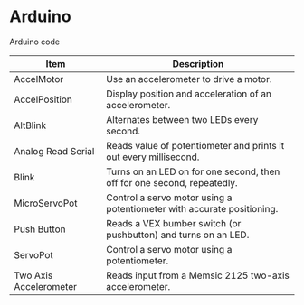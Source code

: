 Arduino
=======

Arduino code

<table>
<thead>
<tr>
<th>Item</th>
<th>Description</th>
</tr>
</thead>
<tbody>
<tr>
<td>AccelMotor</td>
<td>Use an accelerometer to drive a motor.</td>
</tr>
<tr>
<td>AccelPosition</td>
<td>Display position and acceleration of an accelerometer.</td>
</tr>
<tr>
<td>AltBlink</td>
<td>Alternates between two LEDs every second.</td>
</tr>
<tr>
<td>Analog Read Serial</td>
<td>Reads value of potentiometer and prints it out every millisecond.</td>
</tr>
<tr>
<td>Blink</td>
<td>Turns on an LED on for one second, then off for one second, repeatedly.</td>
</tr>
<tr>
<td>MicroServoPot</td>
<td>Control a servo motor using a potentiometer with accurate positioning.</td>
</tr>
<tr>
<td>Push Button</td>
<td>Reads a VEX bumber switch (or pushbutton) and turns on an LED.</td>
</tr>
<tr>
<td>ServoPot</td>
<td>Control a servo motor using a potentiometer.</td>
</tr>
<tr>
<td>Two Axis Accelerometer</td>
<td>Reads input from a Memsic 2125 two-axis accelerometer.</td>
</tr>
</tbody>
</table>
